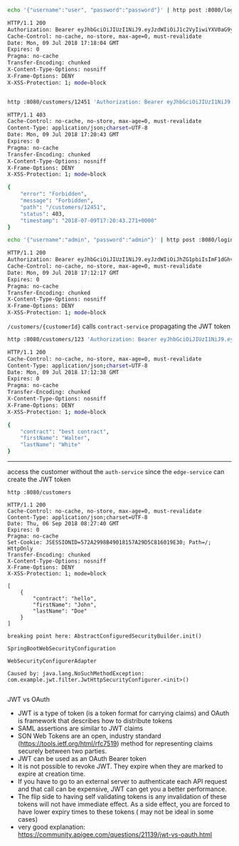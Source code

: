```bash

echo '{"username":"user", "password":"password"}' | http post :8080/login

HTTP/1.1 200
Authorization: Bearer eyJhbGciOiJIUzI1NiJ9.eyJzdWIiOiJ1c2VyIiwiYXV0aG9yaXRpZXMiOlsiUk9MRV9VU0VSIl0sImV4cCI6MTUzMTE2MDI4NH0.sUL4ChYLEExfIKiPOy7XouT4MeWN41m9NWLyz0_0di0
Cache-Control: no-cache, no-store, max-age=0, must-revalidate
Date: Mon, 09 Jul 2018 17:18:04 GMT
Expires: 0
Pragma: no-cache
Transfer-Encoding: chunked
X-Content-Type-Options: nosniff
X-Frame-Options: DENY
X-XSS-Protection: 1; mode=block

```

```bash

http :8080/customers/12451 'Authorization: Bearer eyJhbGciOiJIUzI1NiJ9.eyJzdWIiOiJ1c2VyIiwiYXV0aG9yaXRpZXMiOlsiUk9MRV9VU0VSIl0sImV4cCI6MTUzMTE2MDI4NH0.sUL4ChYLEExfIKiPOy7XouT4MeWN41m9NWLyz0_0di0'

HTTP/1.1 403
Cache-Control: no-cache, no-store, max-age=0, must-revalidate
Content-Type: application/json;charset=UTF-8
Date: Mon, 09 Jul 2018 17:20:43 GMT
Expires: 0
Pragma: no-cache
Transfer-Encoding: chunked
X-Content-Type-Options: nosniff
X-Frame-Options: DENY
X-XSS-Protection: 1; mode=block

{
    "error": "Forbidden",
    "message": "Forbidden",
    "path": "/customers/12451",
    "status": 403,
    "timestamp": "2018-07-09T17:20:43.271+0000"
}
```


```bash
echo '{"username":"admin", "password":"admin"}' | http post :8080/login

HTTP/1.1 200
Authorization: Bearer eyJhbGciOiJIUzI1NiJ9.eyJzdWIiOiJhZG1pbiIsImF1dGhvcml0aWVzIjpbIlJPTEVfQURNSU4iLCJST0xFX1VTRVIiXSwiZXhwIjoxNTMxMTU5OTM3fQ.LZ548G0-bOQMetndgrtNludEcEQtXq68WPHrjDkzBwI
Cache-Control: no-cache, no-store, max-age=0, must-revalidate
Date: Mon, 09 Jul 2018 17:12:17 GMT
Expires: 0
Pragma: no-cache
Transfer-Encoding: chunked
X-Content-Type-Options: nosniff
X-Frame-Options: DENY
X-XSS-Protection: 1; mode=block

```

`/customers/{customerId}` calls `contract-service` propagating the JWT token

```bash
http :8080/customers/123 'Authorization: Bearer eyJhbGciOiJIUzI1NiJ9.eyJzdWIiOiJ1c2VyIiwiYXV0aG9yaXRpZXMiOlsiUk9MRV9VU0VSIl0sImV4cCI6MTUzMTE1OTkyNn0.hCdwOQIxd8x-_Yzp8XVfiUKUqtK66wqs06jfi-pNyGw'

HTTP/1.1 200
Cache-Control: no-cache, no-store, max-age=0, must-revalidate
Content-Type: application/json;charset=UTF-8
Date: Mon, 09 Jul 2018 17:12:38 GMT
Expires: 0
Pragma: no-cache
Transfer-Encoding: chunked
X-Content-Type-Options: nosniff
X-Frame-Options: DENY
X-XSS-Protection: 1; mode=block

{
    "contract": "best contract",
    "firstName": "Walter",
    "lastName": "White"
}
```

-----------------------------------------------------------------

access the customer without the `auth-service` since the `edge-service` can create the JWT token

```
http :8080/customers

HTTP/1.1 200
Cache-Control: no-cache, no-store, max-age=0, must-revalidate
Content-Type: application/json;charset=UTF-8
Date: Thu, 06 Sep 2018 08:27:40 GMT
Expires: 0
Pragma: no-cache
Set-Cookie: JSESSIONID=572A2998B49018157A29D5C816019E30; Path=/; HttpOnly
Transfer-Encoding: chunked
X-Content-Type-Options: nosniff
X-Frame-Options: DENY
X-XSS-Protection: 1; mode=block

[
    {
        "contract": "hello",
        "firstName": "John",
        "lastName": "Doe"
    }
]
```
















```
breaking point here: AbstractConfiguredSecurityBuilder.init()

SpringBootWebSecurityConfiguration
```

```
WebSecurityConfigurerAdapter
```


```error received:
Caused by: java.lang.NoSuchMethodException: com.example.jwt.filter.JwtHttpSecurityConfigurer.<init>()


```

JWT vs OAuth

- JWT is a type of token (is a token format for carrying claims) and OAuth is framework that describes how to distribute tokens
- SAML assertions are similar to JWT claims
- SON Web Tokens are an open, industry standard (https://tools.ietf.org/html/rfc7519) method for representing claims securely between two parties.
- JWT can be used as an OAuth Bearer token
- It is not possible to revoke JWT. They expire when they are marked to expire at creation time.
- If you have to go to an external server to authenticate each API request and that call can be expensive, JWT can get you a better performance.
- The flip side to having self validating tokens is any invalidation of these tokens will not have immediate effect. As a side effect, you are forced to have lower expiry times to these tokens ( may not be ideal in some cases)
- very good explanation: https://community.apigee.com/questions/21139/jwt-vs-oauth.html



